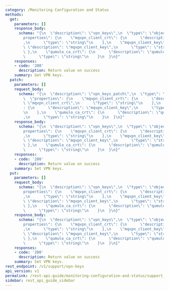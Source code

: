 ```yaml
---
category: /Monitoring Configuration and Status
methods:
  get:
    parameters: []
    response_body:
      schema: "{\n  \"description\": \"vpn_keys\",\n  \"type\": \"object\",\n  \"\
        properties\": {\n    \"mqvpn_client_crt\": {\n      \"description\": \"mqvpn_client_crt\"\
        ,\n      \"type\": \"string\"\n    },\n    \"mqvpn_client_key\": {\n     \
        \ \"description\": \"mqvpn_client_key\",\n      \"type\": \"string\"\n   \
        \ },\n    \"qumulo_ca_crt\": {\n      \"description\": \"qumulo_ca_crt\",\n\
        \      \"type\": \"string\"\n    }\n  }\n}"
    responses:
    - code: '200'
      description: Return value on success
    summary: Get VPN keys.
  patch:
    parameters: []
    request_body:
      schema: "{\n  \"description\": \"vpn_keys_patch\",\n  \"type\": \"object\",\n\
        \  \"properties\": {\n    \"mqvpn_client_crt\": {\n      \"description\":\
        \ \"mqvpn_client_crt\",\n      \"type\": \"string\"\n    },\n    \"mqvpn_client_key\"\
        : {\n      \"description\": \"mqvpn_client_key\",\n      \"type\": \"string\"\
        \n    },\n    \"qumulo_ca_crt\": {\n      \"description\": \"qumulo_ca_crt\"\
        ,\n      \"type\": \"string\"\n    }\n  }\n}"
    response_body:
      schema: "{\n  \"description\": \"vpn_keys\",\n  \"type\": \"object\",\n  \"\
        properties\": {\n    \"mqvpn_client_crt\": {\n      \"description\": \"mqvpn_client_crt\"\
        ,\n      \"type\": \"string\"\n    },\n    \"mqvpn_client_key\": {\n     \
        \ \"description\": \"mqvpn_client_key\",\n      \"type\": \"string\"\n   \
        \ },\n    \"qumulo_ca_crt\": {\n      \"description\": \"qumulo_ca_crt\",\n\
        \      \"type\": \"string\"\n    }\n  }\n}"
    responses:
    - code: '200'
      description: Return value on success
    summary: Set VPN keys.
  put:
    parameters: []
    request_body:
      schema: "{\n  \"description\": \"vpn_keys\",\n  \"type\": \"object\",\n  \"\
        properties\": {\n    \"mqvpn_client_crt\": {\n      \"description\": \"mqvpn_client_crt\"\
        ,\n      \"type\": \"string\"\n    },\n    \"mqvpn_client_key\": {\n     \
        \ \"description\": \"mqvpn_client_key\",\n      \"type\": \"string\"\n   \
        \ },\n    \"qumulo_ca_crt\": {\n      \"description\": \"qumulo_ca_crt\",\n\
        \      \"type\": \"string\"\n    }\n  }\n}"
    response_body:
      schema: "{\n  \"description\": \"vpn_keys\",\n  \"type\": \"object\",\n  \"\
        properties\": {\n    \"mqvpn_client_crt\": {\n      \"description\": \"mqvpn_client_crt\"\
        ,\n      \"type\": \"string\"\n    },\n    \"mqvpn_client_key\": {\n     \
        \ \"description\": \"mqvpn_client_key\",\n      \"type\": \"string\"\n   \
        \ },\n    \"qumulo_ca_crt\": {\n      \"description\": \"qumulo_ca_crt\",\n\
        \      \"type\": \"string\"\n    }\n  }\n}"
    responses:
    - code: '200'
      description: Return value on success
    summary: Set VPN keys.
rest_endpoint: /v1/support/vpn-keys
api_version: v1
permalink: /rest-api-guide/monitoring-configuration-and-status/support_vpn-keys.html
sidebar: rest_api_guide_sidebar
---
```

